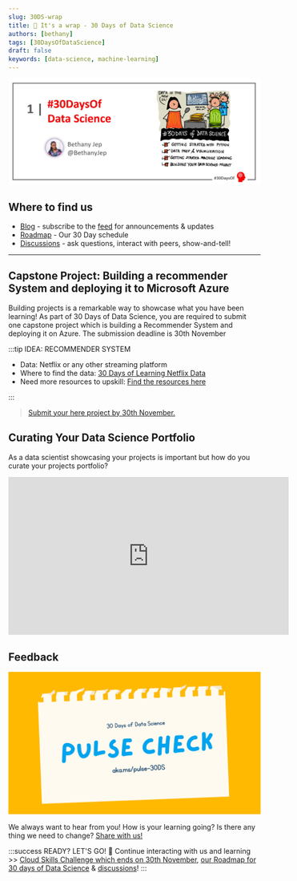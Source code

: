 ```yaml
---
slug: 30DS-wrap
title: 🔎 It's a wrap - 30 Days of Data Science
authors: [bethany]
tags: [30DaysOfDataScience]
draft: false
keywords: [data-science, machine-learning]
---
```


<head>
  <meta name="twitter:url" content="https://microsoft.github.io/30daysof/docs/roadmaps/data-science" />
    <meta name="twitter:title" content="30DaysOfDataScience-ml-models. " />
  <meta name="twitter:description" content="Our goal is to guide you through understanding data and using the knowledge to make decisions such as fraud detection, customer segmentation and product pricing." />
  <meta name="twitter:image" content="/img/twitter.png" />
  <meta name="twitter:card" content="summary_large_image" />
  <meta name="twitter:creator" content="@bethanyjep" />
  <meta name="twitter:site" content="@AzureAdvocates" /> 
  <link rel="canonical" href="https://aka.ms/http://aka.ms/30DaysDataScience" />
</head>

![header](img/twitter.jpg)
## Where to find us

 * [Blog](/blog) - subscribe to the [feed](/blog/rss.xml) for announcements & updates
 * [Roadmap](/docs/roadmaps/data-science) - Our 30 Day schedule
 * [Discussions](https://aka.ms/30DS-Discuss) - ask questions, interact with peers, show-and-tell!

---

 ## Capstone Project: Building a recommender System and deploying it to Microsoft Azure
 Building projects is a remarkable way to showcase what you have been learning! As part of 30 Days of Data Science, you are required to submit one capstone project which is building a Recommender System and deploying it on Azure. The submission deadline is 30th November

:::tip IDEA: RECOMMENDER SYSTEM
* Data: Netflix or any other streaming platform
* Where to find the data: [30 Days of Learning Netflix Data](https://aka.ms/30DL-NetflixData )
* Need more resources to upskill: [Find the resources here](https://aka.ms/30DL-RecommenderSys)

:::

> [Submit your here project by 30th November.](https://aka.ms/30DS-Project)


## Curating Your Data Science Portfolio
As a data scientist showcasing your projects is important but how do you curate your projects portfolio? 
<iframe width="560" height="315" src="https://www.youtube.com/embed/i6ejjNh-Enw" title="YouTube video player" frameborder="0" allow="accelerometer; autoplay; clipboard-write; encrypted-media; gyroscope; picture-in-picture" allowfullscreen></iframe>

## Feedback
![Pulse Check](img/pulse%20check.png)

We always want to hear from you! How is your learning going? Is there any thing we need to change? [Share with us!](https://aka.ms/pulse-30DS)

:::success READY? LET'S GO! 🎉
Continue interacting with us and learning >> [Cloud Skills Challenge which ends on 30th November](https://aka.ms/30DS-challenge), [our Roadmap for 30 days of Data Science](/docs/roadmaps/data-science)  & [discussions](https://aka.ms/30DS-Discuss)!
:::

